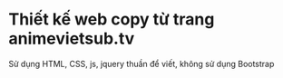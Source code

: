 <h1>Thiết kế web copy từ trang animevietsub.tv</h1>
<p>Sử dụng HTML, CSS, js, jquery thuần để viết, không sử dụng Bootstrap</p>